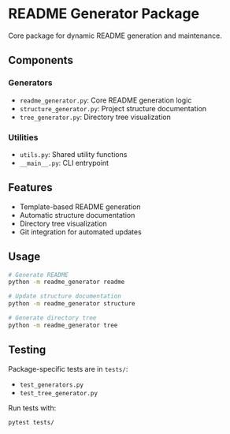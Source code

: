 # README Generator Package

Core package for dynamic README generation and maintenance.

## Components

### Generators
- `readme_generator.py`: Core README generation logic
- `structure_generator.py`: Project structure documentation
- `tree_generator.py`: Directory tree visualization

### Utilities
- `utils.py`: Shared utility functions
- `__main__.py`: CLI entrypoint

## Features
- Template-based README generation
- Automatic structure documentation
- Directory tree visualization
- Git integration for automated updates

## Usage

```bash
# Generate README
python -m readme_generator readme

# Update structure documentation
python -m readme_generator structure

# Generate directory tree
python -m readme_generator tree
```

## Testing

Package-specific tests are in `tests/`:
- `test_generators.py`
- `test_tree_generator.py`

Run tests with:
```bash
pytest tests/
```
